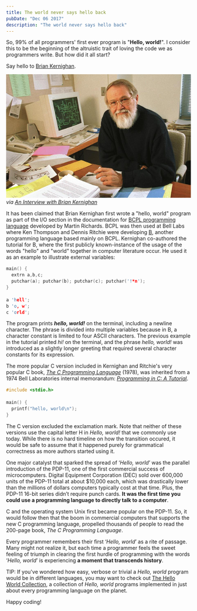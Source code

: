 ```yaml
---
title: The world never says hello back
pubDate: "Dec 06 2017"
description: "The world never says hello back"
---
```


So, 99% of all programmers' first ever program is "**Hello, world!**". I consider this to be the beginning of the altruistic trait of loving the code we as programmers write. But how did it all start?

Say hello to [Brian Kernighan](https://en.wikipedia.org/wiki/Brian_Kernighan).

![Brian Kernighan](./assets/hello-world/kernighan.jpg "Brian Kernighan")  
_via [An Interview with Brian Kernighan](https://www.cs.cmu.edu/~mihaib/kernighan-interview/)_

It has been claimed that Brian Kernighan first wrote a "hello, world" program as part of the I/O section in the documentation for [BCPL programming language](https://en.wikipedia.org/wiki/BCPL) developed by Martin Richards. BCPL was then used at Bell Labs where Ken Thompson and Dennis Ritchie were developing [B](<https://en.wikipedia.org/wiki/B_(programming_language)>), another programming language based mainly on BCPL. Kernighan co-authored the tutorial for B, where the first publicly known-instance of the usage of the words "hello" and "world" together in computer literature occur. He used it as an example to illustrate external variables:

```c
main() {
  extrn a,b,c;
  putchar(a); putchar(b); putchar(c); putchar('!*n');
}

a 'hell';
b 'o, w';
c 'orld';
```

The program prints **_hello, world!_** on the terminal, including a newline character. The phrase is divided into multiple variables because in B, a character constant is limited to four ASCII characters. The previous example in the tutorial printed _hi!_ on the terminal, and the phrase _hello, world!_ was introduced as a slightly longer greeting that required several character constants for its expression.

The more popular C version included in Kernighan and Ritchie's very popular C book, [_The C Programming Language_](https://en.wikipedia.org/wiki/The_C_Programming_Language) (1978), was inherited from a 1974 Bell Laboratories internal memorandum: [_Programming in C: A Tutorial_](http://www.lysator.liu.se/c/bwk-tutor.html).

```c
#include <stdio.h>

main() {
  printf("hello, world\n");
}
```

The C version excluded the exclamation mark. Note that neither of these versions use the capital letter H in _Hello, world!_ that we commonly use today. While there is no hard timeline on how the transition occured, it would be safe to assume that it happened purely for grammatical correctness as more authors started using it.

One major catalyst that sparked the spread of ‘_Hello, world_’ was the parallel introduction of the PDP-11, one of the first commercial success of microcomputers. Digital Equipment Corporation (DEC) sold over 600,000 units of the PDP-11 total at about $10,000 each, which was drastically lower than the millions of dollars computers typically cost at that time. Plus, the PDP-11 16-bit series didn’t require punch cards. **It was the first time you could use a programming language to directly talk to a computer**.

C and the operating system Unix first became popular on the PDP-11. So, it would follow then that the boom in commercial computers that supports the new C programming language, propelled thousands of people to read the 200-page book, _The C Programming Language_.

Every programmer remembers their first ‘_Hello, world_’ as a rite of passage. Many might not realize it, but each time a programmer feels the sweet feeling of triumph in clearing the first hurdle of programming with the words ‘_Hello, world_’ is experiencing **a moment that transcends history**.

TIP: If you've wondered how easy, verbose or trivial a _Hello, world_ program would be in different languages, you may want to check out [The Hello World Collection](https://helloworldcollection.github.io/), a collection of _Hello, world_ programs implemented in just about every programming language on the planet.

Happy coding!
